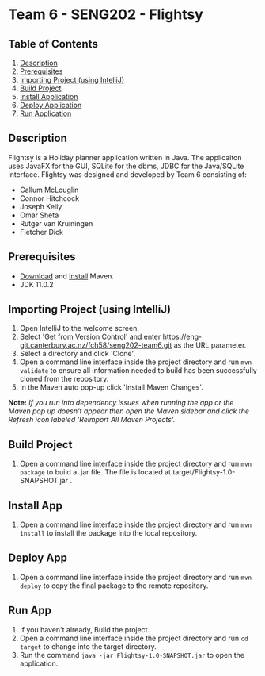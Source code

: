 # Team 6 - SENG202 - Flightsy

## Table of Contents

1. [Description](#description)
2. [Prerequisites](#prerequisites)
2. [Importing Project (using IntelliJ)](#importing-project-using-intellij)
3. [Build Project](#build-project)
4. [Install Application](#install-app)
5. [Deploy Application](#deploy-app)
6. [Run Application](#run-app)

## Description

Flightsy is a Holiday planner application written in Java. The applicaiton uses JavaFX for the GUI, SQLite for the dbms, JDBC for the Java/SQLite interface.
Flightsy was designed and developed by Team 6 consisting of:
 - Callum McLouglin
 - Connor Hitchcock
 - Joseph Kelly
 - Omar Sheta
 - Rutger van Kruiningen
 - Fletcher Dick



## Prerequisites

 - [Download](https://maven.apache.org/download.cgi) and [install](https://maven.apache.org/install.html) Maven.
 - JDK 11.0.2

## Importing Project (using IntelliJ)

 1. Open IntelliJ to the welcome screen.
 2. Select 'Get from Version Control' and enter https://eng-git.canterbury.ac.nz/fch58/seng202-team6.git as the URL parameter.
 3. Select a directory and click 'Clone'.
 4. Open a command line interface inside the project directory and run `mvn validate` to ensure all information needed to build has been successfully cloned from the repository.
 5. In the Maven auto pop-up click 'Install Maven Changes'.

**Note:** *If you run into dependency issues when running the app or the Maven pop up doesn't appear then open the Maven sidebar and click the Refresh icon labeled 'Reimport All Maven Projects'.*

## Build Project

 1. Open a command line interface inside the project directory and run `mvn package` to build a .jar file. The file is located at target/Flightsy-1.0-SNAPSHOT.jar .

## Install App

 1. Open a command line interface inside the project directory and run `mvn install` to install the package into the local repository.

## Deploy App
 1. Open a command line interface inside the project directory and run `mvn deploy` to copy the final package to the remote repository.

## Run App

 1. If you haven't already, Build the project.
 2. Open a command line interface inside the project directory and run `cd target` to change into the target directory.
 3. Run the command `java -jar Flightsy-1.0-SNAPSHOT.jar` to open the application.
